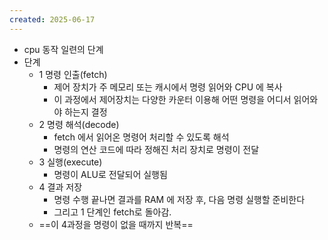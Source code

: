 ```yaml
---
created: 2025-06-17
---
```

- cpu 동작 일련의 단계
- 단계
	- 1 명령 인출(fetch)
		- 제어 장치가 주 메모리 또는 캐시에서 명령 읽어와 CPU 에 복사
		- 이 과정에서 제어장치는 다양한 카운터 이용해 어떤 명령을 어디서 읽어와야 하는지 결정
	- 2 명령 해석(decode)
		- fetch 에서 읽어온 명령어 처리할 수 있도록 해석
		- 명령의 연산 코드에 따라 정해진 처리 장치로 명령이 전달
	- 3 실행(execute)
		- 명령이 ALU로 전달되어 실행됨
	- 4 결과 저장
		- 명령 수행 끝나면 결과를 RAM 에 저장 후, 다음 명령 실행할 준비한다
		- 그리고 1 단계인 fetch로 돌아감.
	- ==이 4과정을 명령이 없을 때까지 반복==

